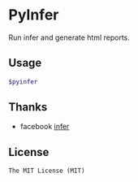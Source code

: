# PyInfer

Run infer and generate html reports.

## Usage

```bash
$pyinfer 
```

## Thanks

* facebook [infer](https://github.com/facebook/infer)

## License

    The MIT License (MIT)
    
